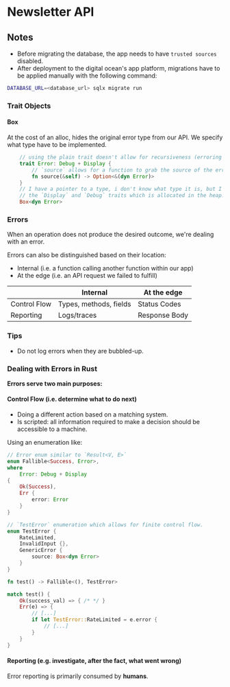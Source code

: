 # Newsletter API

## Notes

- Before migrating the database, the app needs to have `trusted sources` disabled.
- After deployment to the digital ocean's app platform, migrations have to be applied
manually with the following command:

```bash
DATABASE_URL=<database_url> sqlx migrate run
```

### Trait Objects

#### Box

At the cost of an alloc, hides the original error type from our API. We specify what
type have to be implemented.

```rs
    // using the plain trait doesn't allow for recursiveness (erroring in a nested function)
    trait Error: Debug + Display {
        // `source` allows for a function to grab the source of the error
        fn source(&self) -> Option<&(dyn Error)>
    }
    // I have a pointer to a type, i don't know what type it is, but I know it implements
    // the `Display` and `Debug` traits which is allocated in the heap.
    Box<dyn Error>
```

### Errors

When an operation does not produce the desired outcome, we're dealing with an error.

Errors can also be distinguished based on their location:

- Internal (i.e. a function calling another function within our app)
- At the edge (i.e. an API request we failed to fulfill)

|  | Internal | At the edge |
| ------------- | -------------- | -------------- |
| Control Flow | Types, methods, fields |  Status Codes |
| Reporting | Logs/traces | Response Body |

### Tips

- Do not log errors when they are bubbled-up.

### Dealing with Errors in Rust

**Errors serve two main purposes:**

#### Control Flow (i.e. determine what to do next)

- Doing a different action based on a matching system.
- Is scripted: all information required to make a decision should be
accessible to a machine.

Using an enumeration like:

```rs
// Error enum similar to `Result<V, E>`
enum Fallible<Success, Error>,
where
    Error: Debug + Display
{
    Ok(Success),
    Err {
        error: Error
    }
}

// `TestError` enumeration which allows for finite control flow.
enum TestError {
    RateLimited,
    InvalidInput {},
    GenericError {
        source: Box<dyn Error>
    }
}

fn test() -> Fallible<(), TestError>

match test() {
    Ok(success_val) => { /* */ }
    Err(e) => {
        // [...]
        if let TestError::RateLimited = e.error {
            // [...]
        }
    }
}
```

#### Reporting (e.g. investigate, after the fact, what went wrong)

Error reporting is primarily consumed by **humans**.
